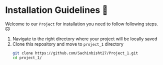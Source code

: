# Installation Guidelines :rocket:

Welcome to our `Project` for installation you need to follow following steps. :cat:

1. Navigate to the right directory where your project will be locally saved
2. Clone this repository and move to `project_1` directory
   ```sh
   git clone https://github.com/Sachinbisht27/Project_1.git
   cd project_1/
   ```


